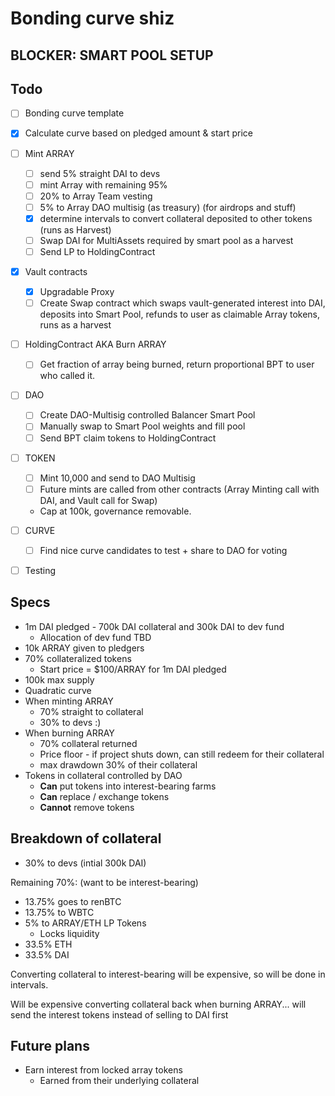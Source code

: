 # Bonding curve shiz


## BLOCKER: SMART POOL SETUP

## Todo
* [ ] Bonding curve template
* [x] Calculate curve based on pledged amount & start price
* [ ] Mint ARRAY
    * [ ] send 5% straight DAI to devs
    * [ ] mint Array with remaining 95%
    * [ ] 20% to Array Team vesting
    * [ ] 5% to Array DAO multisig (as treasury) (for airdrops and stuff)
    * [x] determine intervals to convert collateral deposited to other tokens (runs as Harvest)
    * [ ] Swap DAI for MultiAssets required by smart pool as a harvest 
    * [ ] Send LP to HoldingContract
* [x] Vault contracts
    * [x] Upgradable Proxy
    * [ ] Create Swap contract which swaps vault-generated interest into DAI, deposits into Smart Pool, refunds to user as claimable Array tokens, runs as a harvest

* [ ] HoldingContract AKA Burn ARRAY
    * [ ] Get fraction of array being burned, return proportional BPT to user who called it.

* [ ] DAO
    * [ ] Create DAO-Multisig controlled Balancer Smart Pool
    * [ ] Manually swap to Smart Pool weights and fill pool
    * [ ] Send BPT claim tokens to HoldingContract

* [ ] TOKEN
    * [ ] Mint 10,000 and send to DAO Multisig
    * [ ] Future mints are called from other contracts (Array Minting call with DAI, and Vault call for Swap)
    * Cap at 100k, governance removable.

* [ ] CURVE
    * [ ] Find nice curve candidates to test + share to DAO for voting

* [ ] Testing


## Specs
* 1m DAI pledged - 700k DAI collateral and 300k DAI to dev fund
    * Allocation of dev fund TBD
* 10k ARRAY given to pledgers
* 70% collateralized tokens
    * Start price = $100/ARRAY for 1m DAI pledged
* 100k max supply
* Quadratic curve
* When minting ARRAY
    * 70% straight to collateral
    * 30% to devs :)
* When burning ARRAY
    * 70% collateral returned
    * Price floor - if project shuts down, can still redeem for their collateral
    * max drawdown 30% of their collateral
* Tokens in collateral controlled by DAO
    * __Can__ put tokens into interest-bearing farms
    * __Can__ replace / exchange tokens
    * __Cannot__ remove tokens

## Breakdown of collateral
* 30% to devs (intial 300k DAI)

Remaining 70%: (want to be interest-bearing)
* 13.75% goes to renBTC
* 13.75% to WBTC
* 5% to ARRAY/ETH LP Tokens
    * Locks liquidity 
* 33.5% ETH
* 33.5% DAI

Converting collateral to interest-bearing will be expensive, so will be done in intervals.

Will be expensive converting collateral back when burning ARRAY... will send the interest tokens instead of selling to DAI first

## Future plans
* Earn interest from locked array tokens
    * Earned from their underlying collateral
